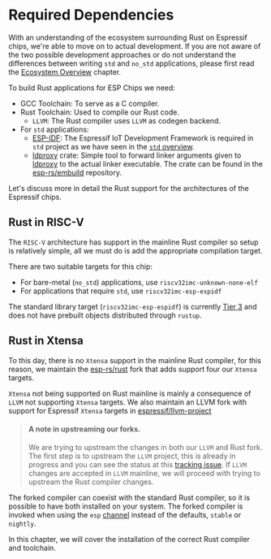 # Required Dependencies

With an understanding of the ecosystem surrounding Rust on Espressif chips, we're able to move on to actual development. If you are not aware of the two possible development approaches or do not understand the differences between writing `std` and `no_std` applications, please first read the [Ecosystem Overview] chapter.


To build Rust applications for ESP Chips we need:
- GCC Toolchain: To serve as a C compiler.
- Rust Toolchain: Used to compile our Rust code.
  - `LLVM`: The Rust compiler uses `LLVM` as codegen backend.
- For `std` applications:
  - [ESP-IDF]: The Espressif IoT Development Framework is required in `std` project as we have seen in the [`std` overview].
  - [ldproxy] crate:  Simple tool to forward linker arguments given to [ldproxy] to the actual linker executable. The crate can be found in the [esp-rs/embuild] repository.

Let's discuss more in detail the Rust support for the architectures of the Espressif chips.

## Rust in RISC-V

The `RISC-V` architecture has support in the mainline Rust compiler so setup is relatively simple, all we must do is add the appropriate compilation target.


There are two suitable targets for this chip:

- For bare-metal (`no_std`) applications, use `riscv32imc-unknown-none-elf`
- For applications that require `std`, use `riscv32imc-esp-espidf`

The standard library target (`riscv32imc-esp-espidf`) is currently [Tier 3] and does not have prebuilt objects distributed through `rustup`.


## Rust in Xtensa
To this day, there is no `Xtensa` support in the mainline Rust compiler, for this reason, we maintain the [esp-rs/rust] fork that adds support four our `Xtensa` targets.

`Xtensa` not being supported on Rust mainline is mainly a consequence of `LLVM` not supporting `Xtensa` targets. We also maintain an LLVM fork with support for Espressif `Xtensa` targets in [espressif/llvm-project]

> #### A note in upstreaming our forks.
>
> We are trying to upstream the changes in both our `LLVM` and Rust fork.
> The first step is to upstream the `LLVM` project, this is already in progress
> and you can see the status at this [tracking issue].
> If `LLVM` changes are accepted in `LLVM` mainline, we will proceed with trying
> to upstream the Rust compiler changes.

The forked compiler can coexist with the standard Rust compiler, so it is possible to have both installed on your system. The forked compiler is invoked when using the `esp` [channel] instead of the defaults, `stable` or `nightly`.

[esp-rs/rust]: https://github.com/esp-rs/rust

In this chapter, we will cover the installation of the correct Rust compiler and toolchain.

[Ecosystem Overview]: ../overview/index.md
[ESP-IDF]: https://github.com/espressif/esp-idf
[`std` overview]: src\overview\using-the-standard-library.md
[ldproxy]: https://github.com/esp-rs/embuild/tree/master/ldproxy
[esp-rs/embuild]: https://github.com/esp-rs/embuild
[Tier 3]: https://doc.rust-lang.org/nightly/rustc/platform-support.html#tier-3
[espressif/llvm-project]: https://github.com/espressif/llvm-project
[tracking issue]: https://github.com/espressif/llvm-project/issues/4
[channel]: https://rust-lang.github.io/rustup/concepts/channels.html
